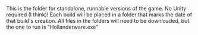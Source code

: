 This is the folder for standalone, runnable versions of the game. No Unity required (I think)!
Each build will be placed in a folder that marks the date of that build's creation.
All files in the folders will need to be downloaded, but the one to run is "Hollanderware.exe"
